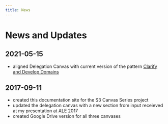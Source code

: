 ```yaml
---
title: News
---
```


# News and Updates

## 2021-05-15

* aligned Delegation Canvas with current version of the pattern [Clarify and Develop Domains](http://patterns.sociocracy30.org/clarify-and-develop-domains.html)

## 2017-09-11

* created this documentation site for the S3 Canvas Series project
* updated the delegation canvas with a new section from input receieved at my presentation at ALE 2017
* created Google Drive version for all three canvases

